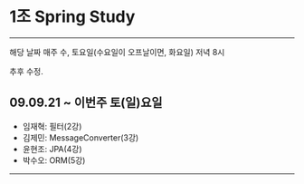 # 1조 Spring Study
---

해당 날짜 매주 수, 토요일(수요일이 오프날이면, 화요일) 저녁 8시

추후 수정.

## 09.09.21 ~ 이번주 토(일)요일

- 임재혁: 필터(2강)
- 김제민: MessageConverter(3강)
- 윤현조: JPA(4강)
- 박수오: ORM(5강)

---
